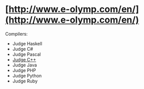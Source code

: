 # [http://www.e-olymp.com/en/](http://www.e-olymp.com/en/)

Compilers:

- Judge Haskell
- Judge C#
- Judge Pascal
- [Judge C++](c++.md)
- Judge Java
- Judge PHP
- Judge Python
- Judge Ruby
